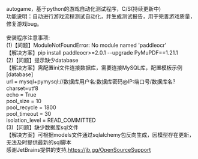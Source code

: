 autogame，基于python的游戏自动化测试程序，C/S(持续更新中)<br>
功能说明：自动进行游戏流程测试自动化，并生成测试报告，用于完善游戏质量，修复游戏bug。<br>
<br>
安装程序注意事项:<br>
(1)【问题】ModuleNotFoundError: No module named 'paddleocr' <br>
    【解决方案】pip install paddleocr>=2.0.1 --upgrade PyMuPDF==1.21.1 <br>
(2)【问题】提示缺少database<br>
    【解决方案】需配置ini文件连接数据库，需要连接MySQL库，配置模板示例<br>
    [database]<br>
    url = mysql+pymysql://数据库用户名:数据库密码@IP:端口号/数据库名?charset=utf8<br>
    echo = True<br>
    pool_size = 10<br>
    pool_recycle = 1800<br>
    pool_timeout = 30<br>
    isolation_level = READ_COMMITTED<br>
(3)【问题】缺少数据库sql文件<br>
   【解决方案】可根据models文件通过sqlalchemy包反向生成，因模型存在更新，无法及时提供最新的sql脚本<br>
感谢JetBrains提供的支持,https://jb.gg/OpenSourceSupport<br>
